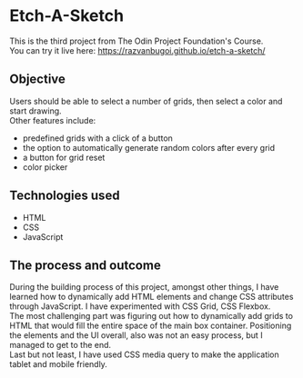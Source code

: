 # Etch-A-Sketch
This is the third project from The Odin Project Foundation's Course.  <br />
You can try it live here: https://razvanbugoi.github.io/etch-a-sketch/

## Objective
Users should be able to select a number of grids, then select a color and start drawing. <br />
Other features include: 
- predefined grids with a click of a button
- the option to automatically generate random colors after every grid
- a button for grid reset
- color picker

## Technologies used
- HTML
- CSS
- JavaScript

## The process and outcome
During the building process of this project, amongst other things, I have learned how to dynamically add HTML elements and change CSS attributes through JavaScript.
I have experimented with CSS Grid, CSS Flexbox. <br />
The most challenging part was figuring out how to dynamically add grids to HTML that would fill the entire space of the main box container.
Positioning the elements and the UI overall, also was not an easy process, but I managed to get to the end. <br />
Last but not least, I have used CSS media query to make the application tablet and mobile friendly. 
